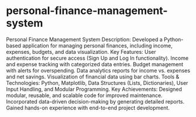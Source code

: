 # personal-finance-management-system

Personal Finance Management System Description: Developed a Python-based application for managing personal finances, including income, expenses, budgets, and data visualization. Key Features: User authentication for secure access (Sign Up and Log In functionality). Income and expense tracking with categorized data entries. Budget management with alerts for overspending. Data analytics reports for income vs. expenses and net savings. Visualization of financial data using bar charts. Tools & Technologies: Python, Matplotlib, Data Structures (Lists, Dictionaries), User Input Handling, and Modular Programming. Key Achievements: Designed modular, reusable, and scalable code for improved maintenance. Incorporated data-driven decision-making by generating detailed reports. Gained hands-on experience with end-to-end project development.
